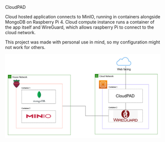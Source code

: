 CloudPAD

Cloud hosted application connects to MinIO, running in containers alongside MongoDB on Raspberry Pi 4. Cloud compute instance runs a container of the app itself and WireGuard, which allows raspberry Pi to connect to the cloud network.

This project was made with personal use in mind, so my configuration might not work for others.

![Alt text](/CloudPAD_draftplan.jpg?raw=true "Optional Title")
